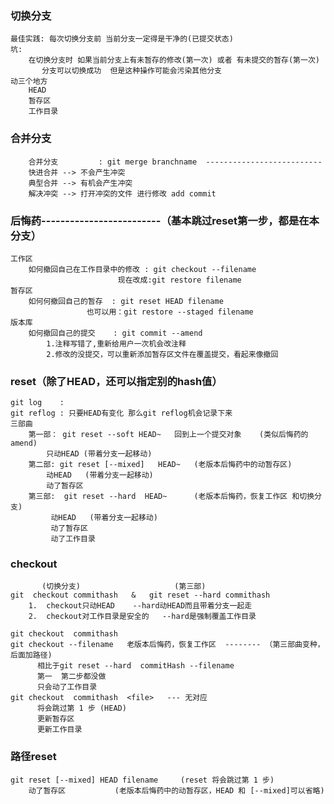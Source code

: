 ### 切换分支
    最佳实践: 每次切换分支前 当前分支一定得是干净的(已提交状态)
    坑: 
        在切换分支时 如果当前分支上有未暂存的修改(第一次) 或者 有未提交的暂存(第一次)
           分支可以切换成功  但是这种操作可能会污染其他分支
    动三个地方
        HEAD
        暂存区 
        工作目录

### 合并分支
        合并分支         : git merge branchname  --------------------------
        快进合并 --> 不会产生冲突
        典型合并 --> 有机会产生冲突
        解决冲突 --> 打开冲突的文件 进行修改 add commit 

        
### 后悔药-------------------------（基本跳过reset第一步，都是在本分支）
    工作区
        如何撤回自己在工作目录中的修改 : git checkout --filename
                            现在改成:git restore filename
    暂存区
        如何何撤回自己的暂存  : git reset HEAD filename
                     也可以用：git restore --staged filename
    版本库              
        如何撤回自己的提交    : git commit --amend
            1.注释写错了,重新给用户一次机会改注释
            2.修改的没提交，可以重新添加暂存区文件在覆盖提交，看起来像撤回
        
### reset（除了HEAD，还可以指定别的hash值）
    git log    :  
    git reflog : 只要HEAD有变化 那么git reflog机会记录下来
    三部曲
        第一部： git reset --soft HEAD~   回到上一个提交对象    (类似后悔药的amend)  
            只动HEAD (带着分支一起移动)      
        第二部: git reset [--mixed]   HEAD~   (老版本后悔药中的动暂存区)
            动HEAD   (带着分支一起移动)  
            动了暂存区
        第三部:  git reset --hard  HEAD~      (老版本后悔药，恢复工作区 和切换分支)
             动HEAD   (带着分支一起移动)  
             动了暂存区
             动了工作目录
             
### checkout 
           (切换分支)                     (第三部)
    git  checkout commithash   &   git reset --hard commithash         
        1.  checkout只动HEAD    --hard动HEAD而且带着分支一起走
        2.  checkout对工作目录是安全的   --hard是强制覆盖工作目录
    
    git checkout  commithash
    git checkout --filename   老版本后悔药，恢复工作区  -------- （第三部曲变种，后面加路径)
          相比于git reset --hard  commitHash --filename  
          第一  第二步都没做
          只会动了工作目录
    git checkout  commithash  <file>   --- 无对应
          将会跳过第 1 步 (HEAD)
          更新暂存区 
          更新工作目录   
        
        
### 路径reset
    git reset [--mixed] HEAD filename     (reset 将会跳过第 1 步)    
        动了暂存区           (老版本后悔药中的动暂存区，HEAD 和 [--mixed]可以省略)